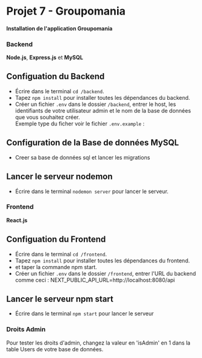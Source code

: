 # Projet 7 - Groupomania

#### Installation de l'application Groupomania

### Backend

**Node.js**, **Express.js** et **MySQL**
<br />

## Configuation du Backend

- Écrire dans le terminal `cd /backend`.
  <br />
- Tapez `npm install` pour installer toutes les dépendances du backend.
  <br />
- Créer un fichier `.env` dans le dossier `/backend`, entrer le host, les identifiants de votre utilisateur admin et le nom de la base de données que vous souhaitez créer.
  <br />
  Exemple type du ficher voir le fichier `.env.example` :



## Configuration de la Base de données MySQL

- Creer sa base de données sql et lancer les migrations

## Lancer le serveur nodemon

- Écrire dans le terminal `nodemon server` pour lancer le serveur.

### Frontend

**React.js**

## Configuation du Frontend

- Écrire dans le terminal `cd /frontend`.
  <br />
- Tapez `npm install` pour installer toutes les dépendances du frontend.
- et taper la commande npm start.
  <br />
- Créer un fichier `.env` dans le dossier `/frontend`, entrer l'URL du backend comme ceci : NEXT_PUBLIC_API_URL=http://localhost:8080/api

## Lancer le serveur npm start

- Écrire dans le terminal `npm start` pour lancer le serveur

### Droits Admin

Pour tester les droits d'admin, changez la valeur en 'isAdmin'  en 1 dans la table Users de votre base de données.
